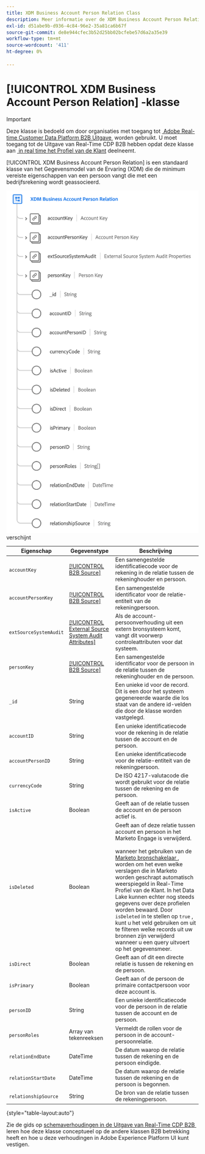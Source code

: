 ```yaml
---
title: XDM Business Account Person Relation Class
description: Meer informatie over de XDM Business Account Person Relation-klasse in Experience Data Model (XDM).
exl-id: d51abe9b-d936-4c84-96e2-35a81ca6b67f
source-git-commit: de8e944cfec3b52d25bb02bcfebe57d6a2a35e39
workflow-type: tm+mt
source-wordcount: '411'
ht-degree: 0%

---
```


# [!UICONTROL XDM Business Account Person Relation] -klasse

>[!IMPORTANT]
>
>Deze klasse is bedoeld om door organisaties met toegang tot [&#x200B; Adobe Real-time Customer Data Platform B2B Uitgave &#x200B;](../../../rtcdp/b2b-overview.md) worden gebruikt. U moet toegang tot de Uitgave van Real-Time CDP B2B hebben opdat deze klasse aan [&#x200B; in real time het Profiel van de Klant &#x200B;](../../../profile/home.md) deelneemt.

[!UICONTROL XDM Business Account Person Relation] is een standaard klasse van het Gegevensmodel van de Ervaring (XDM) die de minimum vereiste eigenschappen van een persoon vangt die met een bedrijfsrekening wordt geassocieerd.

![&#x200B; de structuur van de XDM klasse van de Verhouding van de Onderneming van de Rekening zoals het in UI &#x200B;](../../images/classes/b2b/business-account-person-relation.png) verschijnt

| Eigenschap | Gegevenstype | Beschrijving |
| --- | --- | --- |
| `accountKey` | [[!UICONTROL B2B Source]](../../data-types/b2b-source.md) | Een samengestelde identificatiecode voor de rekening in de relatie tussen de rekeninghouder en persoon. |
| `accountPersonKey` | [[!UICONTROL B2B Source]](../../data-types/b2b-source.md) | Een samengestelde identificator voor de relatie-entiteit van de rekeningpersoon. |
| `extSourceSystemAudit` | [[!UICONTROL External Source System Audit Attributes]](../../data-types/external-source-system-audit-attributes.md) | Als de account-persoonverhouding uit een extern bronsysteem komt, vangt dit voorwerp controleattributen voor dat systeem. |
| `personKey` | [[!UICONTROL B2B Source]](../../data-types/b2b-source.md) | Een samengestelde identificator voor de persoon in de relatie tussen de rekeninghouder en de persoon. |
| `_id` | String | Een unieke id voor de record. Dit is een door het systeem gegenereerde waarde die los staat van de andere id-velden die door de klasse worden vastgelegd. |
| `accountID` | String | Een unieke identificatiecode voor de rekening in de relatie tussen de account en de persoon. |
| `accountPersonID` | String | Een unieke identificatiecode voor de relatie-entiteit van de rekeningpersoon. |
| `currencyCode` | String | De ISO 4217-valutacode die wordt gebruikt voor de relatie tussen de rekening en de persoon. |
| `isActive` | Boolean | Geeft aan of de relatie tussen de account en de persoon actief is. |
| `isDeleted` | Boolean | Geeft aan of deze relatie tussen account en persoon in het Marketo Engage is verwijderd.<br><br> wanneer het gebruiken van de [&#x200B; Marketo bronschakelaar &#x200B;](../../../sources/connectors/adobe-applications/marketo/marketo.md), worden om het even welke verslagen die in Marketo worden geschrapt automatisch weerspiegeld in Real-Time Profiel van de Klant. In het Data Lake kunnen echter nog steeds gegevens over deze profielen worden bewaard. Door `isDeleted` in te stellen op `true` , kunt u het veld gebruiken om uit te filteren welke records uit uw bronnen zijn verwijderd wanneer u een query uitvoert op het gegevensmeer. |
| `isDirect` | Boolean | Geeft aan of dit een directe relatie is tussen de rekening en de persoon. |
| `isPrimary` | Boolean | Geeft aan of de persoon de primaire contactpersoon voor deze account is. |
| `personID` | String | Een unieke identificatiecode voor de persoon in de relatie tussen de account en de persoon. |
| `personRoles` | Array van tekenreeksen | Vermeldt de rollen voor de persoon in de account-persoonrelatie. |
| `relationEndDate` | DateTime | De datum waarop de relatie tussen de rekening en de persoon eindigde. |
| `relationStartDate` | DateTime | De datum waarop de relatie tussen de rekening en de persoon is begonnen. |
| `relationshipSource` | String | De bron van de relatie tussen de rekeningpersoon. |

{style="table-layout:auto"}

Zie de gids op [&#x200B; schemaverhoudingen in de Uitgave van Real-Time CDP B2B &#x200B;](../../tutorials/relationship-b2b.md) leren hoe deze klasse conceptueel op de andere klassen B2B betrekking heeft en hoe u deze verhoudingen in Adobe Experience Platform UI kunt vestigen.
